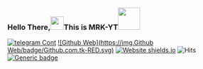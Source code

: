 ### Hello There,<img src="https://github.com/svr666/svr666/blob/master/gifs/Hi.gif" width="30px">This is MRK-YT<img src="https://media.giphy.com/media/12oufCB0MyZ1Go/giphy.gif" width="50">

[![telegram Cont](https://img.shields.io/badge/MRK-YT-30302f?style=flat&logo=telegram)](https://telegram.dog/MRK_YT)  [![Github Web](https://img.Github Web/badge/Github.com.tk-RED.svg)](https://github.com/MRK-YT) [![Website shields.io](https://img.shields.io/website-up-down-green-red/http/shields.io.svg)](https://visi.tk/jikku)  ![Hits](https://hits.seeyoufarm.com/api/count/incr/badge.svg?url=https://github.com/jikkubot/) [![Generic badge](https://img.shields.io/badge/AnyㅤDσυႦƚʂ..ㅤping@-InFoTelGroup-RED.svg)](https://telegram.dog/InFoTelGroup)


<!--
**MRK-YT/MRK-YT** is a ✨ _special_ ✨ repository because its `README.md` (this file) appears on your GitHub profile.

Here are some ideas to get you started:

- 🔭 I’m currently working on ...
- 🌱 I’m currently learning ...
- 👯 I’m looking to collaborate on ...
- 🤔 I’m looking for help with ...
- 💬 Ask me about ...
- 📫 How to reach me: ...
- 😄 Pronouns: ...
- ⚡ Fun fact: ...
-->
